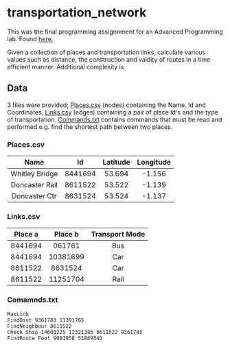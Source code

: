 # transportation_network

This was the final programming assignnment for an Advanced Programming lab. Found [here.](https://github.com/k4io/lab-i-copy)

Given a collection of places and transportation links, calculate various values such as distance, the construction and vaidity of routes in a time efficient manner. 
Additional complexity is 

## Data
3 files were provided; [Places.csv](https://github.com/TimothyMakkison/transportation_network/blob/master/Places.csv) (nodes) containing the Name, Id and Coordinates, [Links.csv](https://github.com/TimothyMakkison/transportation_network/blob/master/Links.csv) (edges)
containing a pair of place Id's and the type of transportation. [Commands.txt](https://github.com/TimothyMakkison/transportation_network/blob/master/Commands.txt) contains commands that must be read and performed e.g. find the shortest path between two places.

### Places.csv
|Name|Id|Latitude|Longitude|
| :---:   | :-: | :-: | :-: |
|Whitley Bridge|	8441694|	53.694	|-1.156|
|Doncaster Rail|	8611522	|53.522|	-1.139|
|Doncaster Ctr|	8631524	|53.524|	-1.137|


### Links.csv
|Place a|Place b| Transport Mode|
| :---:   | :-: | :-: | 
|8441694|	061761	|Bus|
|8441694	|10381699	|Car|
|8611522	|8631524	|Car|
|8611522|	11251704	|Rail|

### Comamnds.txt
```
MaxLink
FindDist 9361783 11391765
FindNeighbour 8611522
Check Ship 14601225 12321385 8611522 9361783
FindRoute Foot 9081958 51889340
```


